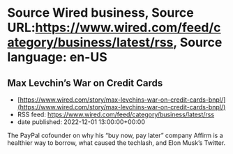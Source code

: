 # Source Wired business, Source URL:https://www.wired.com/feed/category/business/latest/rss, Source language: en-US

## Max Levchin’s War on Credit Cards
 - [https://www.wired.com/story/max-levchins-war-on-credit-cards-bnpl/](https://www.wired.com/story/max-levchins-war-on-credit-cards-bnpl/)
 - RSS feed: https://www.wired.com/feed/category/business/latest/rss
 - date published: 2022-12-01 13:00:00+00:00

The PayPal cofounder on why his “buy now, pay later” company Affirm is a healthier way to borrow, what caused the techlash, and Elon Musk’s Twitter.
